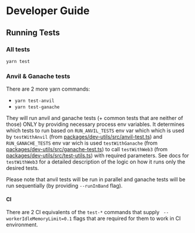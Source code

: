 # Developer Guide

## Running Tests

### All tests

`yarn test`

### Anvil & Ganache tests

There are 2 more yarn commands:

- `yarn test-anvil`
- `yarn test-ganache`

They will run anvil and ganache tests (+ common tests that are neither of those) ONLY by providing necessary process env variables. It determines which tests to run based on `RUN_ANVIL_TESTS` env var which which is used by `testWithAnvil` (from [packages/dev-utils/src/anvil-test.ts](packages/dev-utils/src/anvil-test.ts)) and `RUN_GANACHE_TESTS` env var wich is used `testWithGanache` (from [packages/dev-utils/src/ganache-test.ts](packages/dev-utils/src/ganache-test.ts)) to call `testWithWeb3` (from [packages/dev-utils/src/test-utils.ts](packages/dev-utils/src/test-utils.ts)) with required parameters. See docs for `testWithWeb3` for a detailed description of the logic on how it runs only the desired tests.

Please note that anvil tests will be run in parallel and ganache tests will be run sequentially (by providing `--runInBand` flag).

#### CI

There are 2 CI equivalents of the `test-*` commands that supply ` --workerIdleMemoryLimit=0.1` flags that are required for them to work in CI environment.
